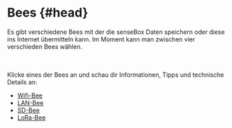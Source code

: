 # Bees {#head}
<div class="description">Es gibt verschiedene Bees mit der die senseBox Daten speichern oder diese ins Internet übermitteln kann. Im Moment kann man zwischen vier verschieden Bees wählen.</div>

<div class="line">
    <br>
    <br>
</div>

Klicke eines der Bees an und schau dir Informationen, Tipps und technische Details an:
* [Wifi-Bee](wifi.md)
* [LAN-Bee](lan.md)
* [SD-Bee](sd.md)
* [LoRa-Bee](lora.md)